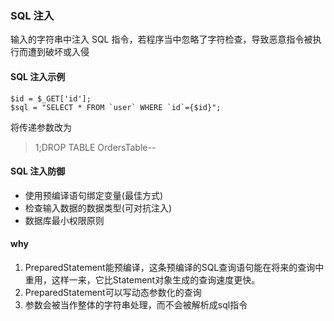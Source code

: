 ### SQL 注入

输入的字符串中注入 SQL 指令，若程序当中忽略了字符检查，导致恶意指令被执行而遭到破坏或入侵

#### SQL 注入示例

```
$id = $_GET['id'];
$sql = "SELECT * FROM `user` WHERE `id`={$id}";
```

将传递参数改为

> 1;DROP TABLE OrdersTable--

#### SQL 注入防御

- 使用预编译语句绑定变量(最佳方式)
- 检查输入数据的数据类型(可对抗注入)
- 数据库最小权限原则



#### why

1. PreparedStatement能预编译，这条预编译的SQL查询语句能在将来的查询中重用，这样一来，它比Statement对象生成的查询速度更快。
2. PreparedStatement可以写动态参数化的查询
3. 参数会被当作整体的字符串处理，而不会被解析成sql指令



